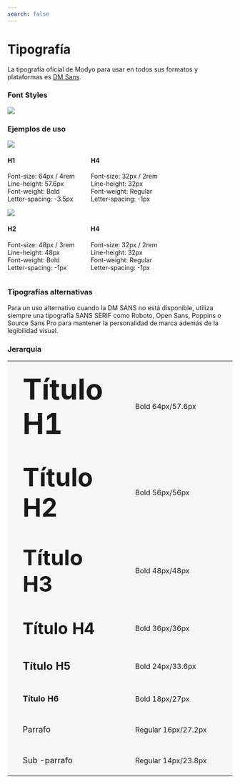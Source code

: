 ```yaml
---
search: false
---
```


# Tipografía

La tipografía oficial de Modyo para usar en todos sus formatos y plataformas es [DM Sans](https://fonts.google.com/specimen/DM+Sans).

### Font Styles

<img src="https://cloud.modyocdn.com/uploads/50fb48a3-87d4-4280-8c79-3ab08c0e4f14/original/DM_sans.png" style="margin-left: 0;">

### Ejemplos de uso

<img src="https://cloud.modyocdn.com/uploads/a38e002a-cbd6-4ac5-8452-9ab371f8dec2/original/contenido.png" style="margin-left: 0;">
<div style="display:flex">
<div style="margin-right: 36px;">
<h4>H1</h4>
<p>
Font-size: 64px / 4rem<br>
Line-height: 57.6px<br>
Font-weight: Bold<br>
Letter-spacing: -3.5px
</p>
</div>
<div style="margin-right: 36px;">
<h4>H4</h4>
<p>
Font-size: 32px / 2rem<br>
Line-height: 32px<br>
Font-weight: Regular<br>
Letter-spacing: -1px
</p>
</div>
</div>

<img src="https://cloud.modyocdn.com/uploads/19dcd1fc-cc54-4383-8fd8-0c7cde600a77/original/contenido-1.png" style="margin-left: 0;">
<div style="display:flex">
<div style="margin-right: 36px;">
<h4>H2</h4>
<p>
Font-size: 48px / 3rem<br>
Line-height: 48px<br>
Font-weight: Bold<br>
Letter-spacing: -1px
</p>
</div>
<div style="margin-right: 36px;">
<h4>H4</h4>
<p>
Font-size: 32px / 2rem<br>
Line-height: 32px<br>
Font-weight: Regular<br>
Letter-spacing: -1px
</p>
</div>
</div>

### Tipografías alternativas

Para un uso alternativo cuando la DM SANS no está disponible, utiliza siempre una tipografía SANS SERIF como Roboto, Open Sans, Poppins o Source Sans Pro para mantener la personalidad de marca además de la legibilidad visual.

### Jerarquía

<table class="no-border">
 <tr style="background: #F6F7F7;">
  <td style="width: 50%;padding: 24px 34px;">
   <span style="font-weight: bold;font-size: 64px;">Título H1</span>
  </td>
  <td style="width: 50%;padding: 24px 34px;">
   Bold 64px/57.6px
  </td>
 </tr>
 <tr style="background: #F6F7F7;">
  <td style="width: 50%;padding: 24px 34px;">
   <span style="font-weight: bold;font-size: 56px;">Título H2</span>
  </td>
  <td style="width: 50%;padding: 24px 34px;">
   Bold 56px/56px
  </td>
 </tr>
 <tr style="background: #F6F7F7;">
  <td style="width: 50%;padding: 24px 34px;">
   <span style="font-weight: bold;font-size: 48px;">Título H3</span>
  </td>
  <td style="width: 50%;padding: 24px 34px;">
   Bold 48px/48px
  </td>
 </tr>
 <tr style="background: #F6F7F7;">
  <td style="width: 50%;padding: 24px 34px;">
   <span style="font-weight: bold;font-size: 36px;">Título H4</span>
  </td>
  <td style="width: 50%;padding: 24px 34px;">
   Bold 36px/36px
  </td>
 </tr>
 <tr style="background: #F6F7F7;">
  <td style="width: 50%;padding: 24px 34px;">
   <span style="font-weight: bold;font-size: 24px;">Título H5</span>
  </td>
  <td style="width: 50%;padding: 24px 34px;">
   Bold 24px/33.6px
  </td>
 </tr>
 <tr style="background: #F6F7F7;">
  <td style="width: 50%;padding: 24px 34px;">
   <span style="font-weight: bold;font-size: 18px;">Título H6</span>
  </td>
  <td style="width: 50%;padding: 24px 34px;">
   Bold 18px/27px
  </td>
 </tr>
 <tr style="background: #F6F7F7;">
  <td style="width: 50%;padding: 24px 34px;">
   <span style="font-weight: regular;font-size: 18px;">Parrafo</span>
  </td>
  <td style="width: 50%;padding: 24px 34px;">
   Regular 16px/27.2px
  </td>
 </tr>
 <tr style="background: #F6F7F7;">
  <td style="width: 50%;padding: 24px 34px;">
   <span style="font-weight: regular;font-size: 18px;">Sub -parrafo</span>
  </td>
  <td style="width: 50%;padding: 24px 34px;">
   Regular 14px/23.8px
  </td>
 </tr>
</table>
